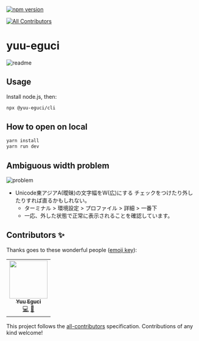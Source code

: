 [![npm version](https://badge.fury.io/js/%40yuu-eguci%2Fcli.png)](https://badge.fury.io/js/%40yuu-eguci%2Fcli)
<!-- ALL-CONTRIBUTORS-BADGE:START - Do not remove or modify this section -->
[![All Contributors](https://img.shields.io/badge/all_contributors-1-orange.svg?style=flat-square)](#contributors-)
<!-- ALL-CONTRIBUTORS-BADGE:END -->

yuu-eguci
===

![readme](https://user-images.githubusercontent.com/28250432/77243494-7660a100-6c02-11ea-88d4-71ea426d5b6a.png)

## Usage

Install node.js, then:

```bash
npx @yuu-eguci/cli
```

## How to open on local

```bash
yarn install
yarn run dev
```

## Ambiguous width problem

![problem](https://user-images.githubusercontent.com/28250432/96327555-8bf15880-1075-11eb-8480-7af01f9397d9.png)

- Unicode東アジアA(曖昧)の文字幅をW(広)にする チェックをつけたり外したりすれば直るかもしれない。
    - ターミナル > 環境設定 > プロファイル > 詳細 > 一番下
    - 一応、外した状態で正常に表示されることを確認しています。

## Contributors ✨

Thanks goes to these wonderful people ([emoji key](https://allcontributors.org/docs/en/emoji-key)):

<!-- ALL-CONTRIBUTORS-LIST:START - Do not remove or modify this section -->
<!-- prettier-ignore-start -->
<!-- markdownlint-disable -->
<table>
  <tr>
    <td align="center"><a href="https://portfolio.hitoren.net/"><img src="https://avatars1.githubusercontent.com/u/28250432?v=4" width="100px;" alt=""/><br /><sub><b>Yuu Eguci</b></sub></a><br /><a href="https://github.com/yuu-eguci/yuu-eguci/commits?author=yuu-eguci" title="Code">💻</a> <a href="#maintenance-yuu-eguci" title="Maintenance">🚧</a></td>
  </tr>
</table>

<!-- markdownlint-enable -->
<!-- prettier-ignore-end -->
<!-- ALL-CONTRIBUTORS-LIST:END -->

This project follows the [all-contributors](https://github.com/all-contributors/all-contributors) specification. Contributions of any kind welcome!